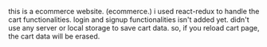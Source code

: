this is a ecommerce website. (ecommerce.)
i used react-redux to handle the cart functionalities. 
login and signup functionalities isn't added yet. 
didn't use any server or local storage to save cart data. so, if you reload cart page, the cart data will be erased.
